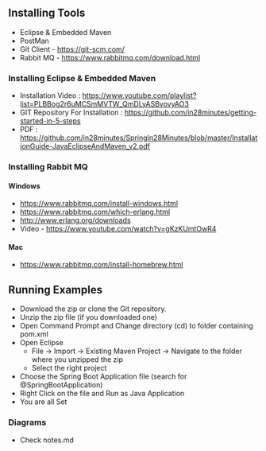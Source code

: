 ## Installing Tools
- Eclipse & Embedded Maven
- PostMan
- Git Client - https://git-scm.com/
- Rabbit MQ - https://www.rabbitmq.com/download.html


### Installing Eclipse & Embedded Maven
- Installation Video : https://www.youtube.com/playlist?list=PLBBog2r6uMCSmMVTW_QmDLyASBvovyAO3
- GIT Repository For Installation : https://github.com/in28minutes/getting-started-in-5-steps
- PDF : https://github.com/in28minutes/SpringIn28Minutes/blob/master/InstallationGuide-JavaEclipseAndMaven_v2.pdf

### Installing Rabbit MQ

#### Windows
- https://www.rabbitmq.com/install-windows.html
- https://www.rabbitmq.com/which-erlang.html
- http://www.erlang.org/downloads
- Video - https://www.youtube.com/watch?v=gKzKUmtOwR4

#### Mac
- https://www.rabbitmq.com/install-homebrew.html

## Running Examples
- Download the zip or clone the Git repository.
- Unzip the zip file (if you downloaded one)
- Open Command Prompt and Change directory (cd) to folder containing pom.xml
- Open Eclipse 
   - File -> Import -> Existing Maven Project -> Navigate to the folder where you unzipped the zip
   - Select the right project
- Choose the Spring Boot Application file (search for @SpringBootApplication)
- Right Click on the file and Run as Java Application
- You are all Set

### Diagrams

- Check notes.md
